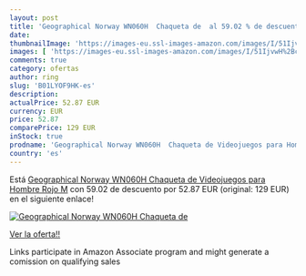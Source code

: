 ```yaml
---
layout: post
title: 'Geographical Norway WN060H  Chaqueta de  al 59.02 % de descuento'
date: 
thumbnailImage: 'https://images-eu.ssl-images-amazon.com/images/I/51IjvwH%2Bc9L._SL200_.jpg'
images: [ 'https://images-eu.ssl-images-amazon.com/images/I/51IjvwH%2Bc9L._SL200_.jpg' ]
comments: true
category: ofertas
author: ring
slug: 'B01LYOF9HK-es'
description:
actualPrice: 52.87 EUR
currency: EUR
price: 52.87
comparePrice: 129 EUR
inStock: true
prodname: 'Geographical Norway WN060H  Chaqueta de Videojuegos para Hombre  Rojo M'
country: 'es'
---
```


Está [Geographical Norway WN060H  Chaqueta de Videojuegos para Hombre  Rojo M](https://www.amazon.es/dp/B01LYOF9HK/?tag=tolees-21) con 59.02 de descuento por 52.87 EUR (original: 129 EUR) en el siguiente enlace!

[![Geographical Norway WN060H  Chaqueta de ](https://images-eu.ssl-images-amazon.com/images/I/51IjvwH%2Bc9L._SL200_.jpg)](https://www.amazon.es/dp/B01LYOF9HK/?tag=tolees-21)

[Ver la oferta!!](https://www.amazon.es/dp/B01LYOF9HK/?tag=tolees-21)

Links participate in Amazon Associate program and might generate a comission on qualifying sales


